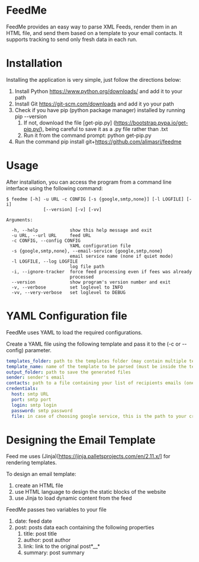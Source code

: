 # FeedMe

FeedMe provides an easy way to parse XML Feeds, render them in an HTML file, and send them based on a template to your email contacts.
 It supports tracking to send only fresh data in each run.

# Installation

Installing the application is very simple, just follow the directions below:

1. Install Python https://www.python.org/downloads/ and add it to your path
1. Install Git https://git-scm.com/downloads and add it yo your path
1. Check if you have pip (python package manager) installed by running pip --version
    1. If not, download the file [get-pip.py] (https://bootstrap.pypa.io/get-pip.py/), being careful to save it as a .py file rather than .txt
    1. Run it from the command prompt: python get-pip.py
1. Run the command pip install git+https://github.com/alimasri/feedme

# Usage

After installation, you can access the program from a command line interface using the following command:

```
$ feedme [-h] -u URL -c CONFIG [-s {google,smtp,none}] [-l LOGFILE] [-i]
              [--version] [-v] [-vv]

Arguments:

  -h, --help            show this help message and exit
  -u URL, --url URL     feed URL
  -c CONFIG, --config CONFIG
                        YAML configuration file
  -s {google,smtp,none}, --email-service {google,smtp,none}
                        email service name (none if quiet mode)
  -l LOGFILE, --log LOGFILE
                        log file path
  -i, --ignore-tracker  force feed processing even if fees was already
                        processed
  --version             show program's version number and exit
  -v, --verbose         set loglevel to INFO
  -vv, --very-verbose   set loglevel to DEBUG
```

# YAML Configuration file

FeedMe uses YAML to load the required configurations.

Create a YAML file using the following template and pass it to the (-c or --config) parameter.

```yaml
templates_folder: path to the templates folder (may contain multiple templates)
template_name: name of the template to be parsed (must be inside the templates folder)
output_folder: path to save the generated files
sender: sender's email
contacts: path to a file containing your list of recipients emails (one email per line)
credentials:
  host: smtp URL
  port: smtp port
  login: smtp login
  password: smtp password
  file: in case of choosing google service, this is the path to your credentials.json file [more info](https://developers.google.com/gmail/api/quickstart/python)
```

# Designing the Email Template

Feed me uses (Jinja)[https://jinja.palletsprojects.com/en/2.11.x/] for rendering templates.

To design an email template:

1. create an HTML file
1. use HTML language to design the static blocks of the website
1. use Jinja to load dynamic content from the feed

FeedMe passes two variables to your file
1. date: feed date
1. post: posts data each containing the following properties
    1. title: post title
    1. author: post author
    1. link: link to the original post*__*
    1. summary: post summary